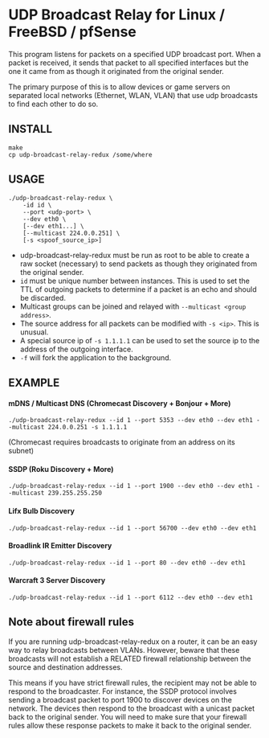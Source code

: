 UDP Broadcast Relay for Linux / FreeBSD / pfSense
==========================

This program listens for packets on a specified UDP broadcast port. When
a packet is received, it sends that packet to all specified interfaces
but the one it came from as though it originated from the original
sender.

The primary purpose of this is to allow devices or game servers on separated
local networks (Ethernet, WLAN, VLAN) that use udp broadcasts to find each
other to do so.

INSTALL
-------

    make
    cp udp-broadcast-relay-redux /some/where

USAGE
-----

```
./udp-broadcast-relay-redux \
    -id id \
    --port <udp-port> \
    --dev eth0 \
    [--dev eth1...] \
    [--multicast 224.0.0.251] \
    [-s <spoof_source_ip>]
```

- udp-broadcast-relay-redux must be run as root to be able to create a raw
  socket (necessary) to send packets as though they originated from the
  original sender.
- `id` must be unique number between instances. This is used to set the TTL of
  outgoing packets to determine if a packet is an echo and should be discarded.
- Multicast groups can be joined and relayed with
  `--multicast <group address>`.
- The source address for all packets can be modified with `-s <ip>`. This
  is unusual.
- A special source ip of `-s 1.1.1.1` can be used to set the source ip
  to the address of the outgoing interface.
- `-f` will fork the application to the background.

EXAMPLE
-------

#### mDNS / Multicast DNS (Chromecast Discovery + Bonjour + More)
`./udp-broadcast-relay-redux --id 1 --port 5353 --dev eth0 --dev eth1 --multicast 224.0.0.251 -s 1.1.1.1`

(Chromecast requires broadcasts to originate from an address on its subnet)

#### SSDP (Roku Discovery + More)
`./udp-broadcast-relay-redux --id 1 --port 1900 --dev eth0 --dev eth1 --multicast 239.255.255.250`

#### Lifx Bulb Discovery
`./udp-broadcast-relay-redux --id 1 --port 56700 --dev eth0 --dev eth1`

#### Broadlink IR Emitter Discovery
`./udp-broadcast-relay-redux --id 1 --port 80 --dev eth0 --dev eth1`

#### Warcraft 3 Server Discovery
`./udp-broadcast-relay-redux --id 1 --port 6112 --dev eth0 --dev eth1`

Note about firewall rules
---

If you are running udp-broadcast-relay-redux on a router, it can be an easy
way to relay broadcasts between VLANs. However, beware that these broadcasts
will not establish a RELATED firewall relationship between the source and
destination addresses.

This means if you have strict firewall rules, the recipient may not be able
to respond to the broadcaster. For instance, the SSDP protocol involves
sending a broadcast packet to port 1900 to discover devices on the network.
The devices then respond to the broadcast with a unicast packet back to the
original sender. You will need to make sure that your firewall rules allow
these response packets to make it back to the original sender.
